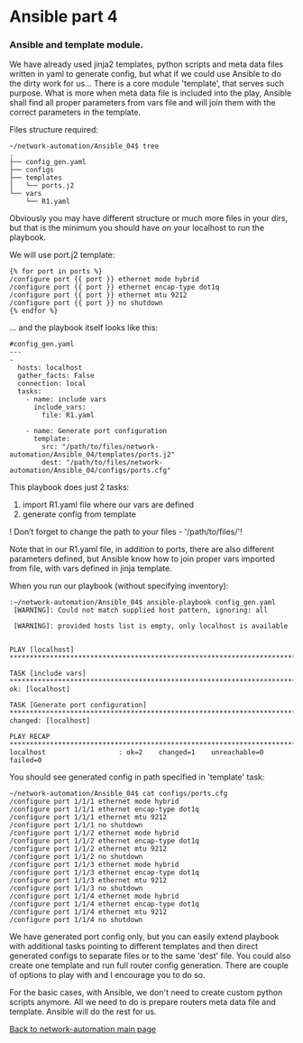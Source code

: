 # Ansible part 4

### Ansible and template module. 

We have already used jinja2 templates, python scripts and meta data files written in yaml to generate config, but what if we could use Ansible to do the dirty work for us... There is a core module 'template', that serves such purpose. What is more when meta data file is included into the play, Ansible shall find all proper parameters from vars file and will join them with the correct parameters in the template.

Files structure required:
```
~/network-automation/Ansible_04$ tree
.
├── config_gen.yaml
├── configs
├── templates
│   └── ports.j2
└── vars
    └── R1.yaml
```
Obviously you may have different structure or much more files in your dirs, but that is the minimum you should have on your localhost to run the playbook.

We will use port.j2 template:

```
{% for port in ports %}
/configure port {{ port }} ethernet mode hybrid
/configure port {{ port }} ethernet encap-type dot1q
/configure port {{ port }} ethernet mtu 9212
/configure port {{ port }} no shutdown
{% endfor %}
```

... and the playbook itself looks like this:

```
#config_gen.yaml
---
-  
  hosts: localhost
  gather_facts: False
  connection: local
  tasks:
    - name: include vars
      include_vars: 
        file: R1.yaml

    - name: Generate port configuration
      template: 
        src: "/path/to/files/network-automation/Ansible_04/templates/ports.j2"
        dest: "/path/to/files/network-automation/Ansible_04/configs/ports.cfg"
```

This playbook does just 2 tasks:
1. import R1.yaml file where our vars are defined
2. generate config from template

! Don’t forget to change the path to your files - '/path/to/files/'!

Note that in our R1.yaml file, in addition to ports, there are also different parameters defined, but Ansible know how to join proper vars imported from file, with vars defined in jinja template.

When you run our playbook (without specifying inventory):

```
:~/network-automation/Ansible_04$ ansible-playbook config_gen.yaml 
 [WARNING]: Could not match supplied host pattern, ignoring: all

 [WARNING]: provided hosts list is empty, only localhost is available


PLAY [localhost] ***********************************************************************************************************************************************************************

TASK [include vars] ********************************************************************************************************************************************************************
ok: [localhost]

TASK [Generate port configuration] *****************************************************************************************************************************************************
changed: [localhost]

PLAY RECAP *****************************************************************************************************************************************************************************
localhost                  : ok=2    changed=1    unreachable=0    failed=0
```

You should see generated config in path specified in 'template' task:

```
~/network-automation/Ansible_04$ cat configs/ports.cfg 
/configure port 1/1/1 ethernet mode hybrid
/configure port 1/1/1 ethernet encap-type dot1q
/configure port 1/1/1 ethernet mtu 9212
/configure port 1/1/1 no shutdown
/configure port 1/1/2 ethernet mode hybrid
/configure port 1/1/2 ethernet encap-type dot1q
/configure port 1/1/2 ethernet mtu 9212
/configure port 1/1/2 no shutdown
/configure port 1/1/3 ethernet mode hybrid
/configure port 1/1/3 ethernet encap-type dot1q
/configure port 1/1/3 ethernet mtu 9212
/configure port 1/1/3 no shutdown
/configure port 1/1/4 ethernet mode hybrid
/configure port 1/1/4 ethernet encap-type dot1q
/configure port 1/1/4 ethernet mtu 9212
/configure port 1/1/4 no shutdown
```

We have generated port config only, but you can easily extend playbook with additional tasks pointing to different templates and then direct generated configs to separate files or to the same 'dest' file. You could also create one template and run full router config generation. There are couple of options to play with and I encourage you to do so.

For the basic cases, with Ansible, we don't need to create custom python scripts anymore. All we need to do is prepare routers meta data file and template. Ansible will do the rest for us.

[Back to network-automation main page](./..)